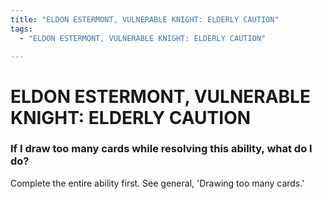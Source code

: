```yaml
---
title: "ELDON ESTERMONT, VULNERABLE KNIGHT: ELDERLY CAUTION"
tags:
  - "ELDON ESTERMONT, VULNERABLE KNIGHT: ELDERLY CAUTION"

---
```


# ELDON ESTERMONT, VULNERABLE KNIGHT: ELDERLY CAUTION

### If I draw too many cards while resolving this ability, what do I do? 

Complete the entire ability first. See general, 'Drawing too many cards.'
